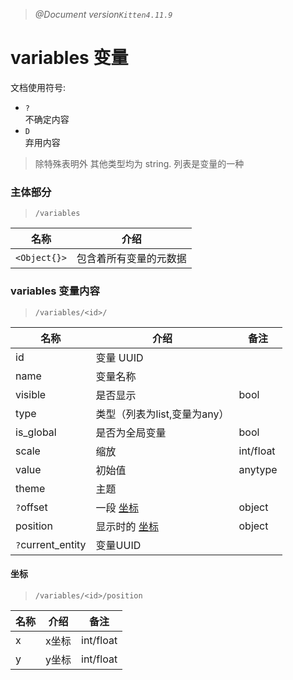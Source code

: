 > _@Document version`Kitten4.11.9`_

# **variables** 变量 
文档使用符号:
- `?`  
  不确定内容
- `D`  
  弃用内容
> 除特殊表明外 其他类型均为 string.
> 列表是变量的一种

### 主体部分
> `/variables`

| 名称                         | 介绍                          |
| ---------------------------- | -----------------------------|
|`<Object{}>`                  | 包含着所有变量的元数据         |

### variables 变量内容

> `/variables/<id>/`

| 名称               | 介绍                  | 备注 |
| ------------------ | --------------------- |-----|
| id       | 变量 UUID             |     |
| name     | 变量名称              |      |
| visible            | 是否显示              | bool |
| type            | 类型（列表为list,变量为any）                |      |
| is_global          | 是否为全局变量        | bool |
| scale              | 缩放                 | int/float |
| value              | 初始值               | anytype |
| theme              | 主题                 |        |
| `?`offset          | 一段 [坐标](####坐标)            | object |
| position           | 显示时的 [坐标](####坐标)      | object |
| `?`current_entity  | 变量UUID ||

#### 坐标

> `/variables/<id>/position`

| 名称               | 介绍                  | 备注 |
| ------------------ | --------------------- |-----|
| x | x坐标 | int/float |
| y | y坐标 | int/float |
